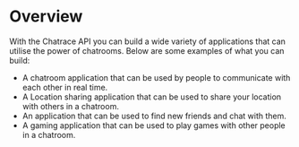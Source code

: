 # Overview

With the Chatrace API you can build a wide variety of applications that can utilise the power of chatrooms. Below are some examples of what you can build:

- A chatroom application that can be used by people to communicate with each other in real time.
- A Location sharing application that can be used to share your location with others in a chatroom.
- An application that can be used to find new friends and chat with them.
- A gaming application that can be used to play games with other people in a chatroom.

